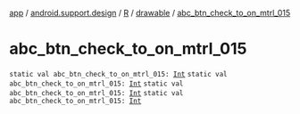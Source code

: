 [app](../../../index.md) / [android.support.design](../../index.md) / [R](../index.md) / [drawable](index.md) / [abc_btn_check_to_on_mtrl_015](.)

# abc_btn_check_to_on_mtrl_015

`static val abc_btn_check_to_on_mtrl_015: `[`Int`](https://kotlinlang.org/api/latest/jvm/stdlib/kotlin/-int/index.html)
`static val abc_btn_check_to_on_mtrl_015: `[`Int`](https://kotlinlang.org/api/latest/jvm/stdlib/kotlin/-int/index.html)
`static val abc_btn_check_to_on_mtrl_015: `[`Int`](https://kotlinlang.org/api/latest/jvm/stdlib/kotlin/-int/index.html)
`static val abc_btn_check_to_on_mtrl_015: `[`Int`](https://kotlinlang.org/api/latest/jvm/stdlib/kotlin/-int/index.html)